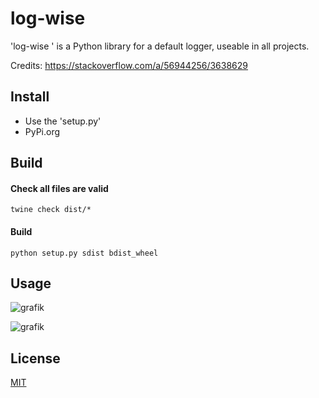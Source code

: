 # log-wise 

'log-wise ' is a Python library for a default logger, useable in all projects.

Credits: https://stackoverflow.com/a/56944256/3638629

## Install

- Use the 'setup.py' 
- PyPi.org

## Build

#### Check all files are valid
`
twine check dist/*
`
#### Build
`
python setup.py sdist bdist_wheel
`

## Usage

![grafik](https://github.com/klaus-moser/logging/assets/60796711/7865eaf7-3b16-439e-9e5d-e2b2a5f03696)

![grafik](https://github.com/klaus-moser/logging/assets/60796711/007114a9-f8f9-4886-8a2b-2a0fd38cde21)

## License

[MIT](https://choosealicense.com/licenses/mit/)
